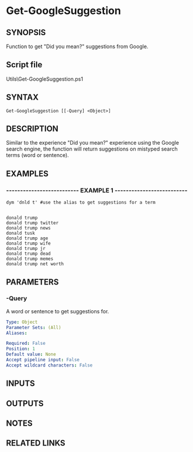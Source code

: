 # Get-GoogleSuggestion

## SYNOPSIS
Function to get "Did you mean?" suggestions from Google.

## Script file
Utils\Get-GoogleSuggestion.ps1

## SYNTAX

```
Get-GoogleSuggestion [[-Query] <Object>]
```

## DESCRIPTION
Similar to the experience "Did you mean?" experience using the Google search engine,
      the function will return suggestions on mistyped search terms (word or sentence).

## EXAMPLES

### -------------------------- EXAMPLE 1 --------------------------
```
dym 'dnld t' #use the alias to get suggestions for a term


donald trump
donald trump twitter
donald trump news
donald tusk
donald trump age
donald trump wife
donald trump jr
donald trump dead
donald trump memes
donald trump net worth
```
## PARAMETERS

### -Query
A word or sentence to get suggestions for.

```yaml
Type: Object
Parameter Sets: (All)
Aliases: 

Required: False
Position: 1
Default value: None
Accept pipeline input: False
Accept wildcard characters: False
```

## INPUTS

## OUTPUTS

## NOTES

## RELATED LINKS


